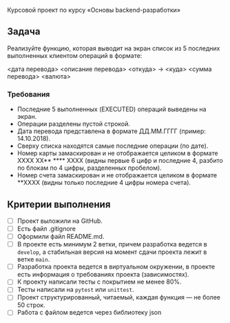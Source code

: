 Курсовой проект по курсу «Основы backend-разработки»

## Задача

Реализуйте функцию, которая выводит на экран список из 5 последних выполненных клиентом операций в формате:

<дата перевода> <описание перевода>
<откуда> -> <куда>
<сумма перевода> <валюта>

### Требования

- Последние 5 выполненных (EXECUTED) операций выведены на экран.
- Операции разделены пустой строкой.
- Дата перевода представлена в формате ДД.ММ.ГГГГ (пример: 14.10.2018).
- Сверху списка находятся самые последние операции (по дате).
- Номер карты замаскирован и не отображается целиком в формате  XXXX XX** **** XXXX (видны первые 6 цифр и последние 4, разбито по блокам по 4 цифры, разделенных пробелом).
- Номер счета замаскирован и не отображается целиком в формате  **XXXX 
(видны только последние 4 цифры номера счета).

## Критерии выполнения

- [ ]  Проект выложили на GitHub.
- [ ]  Есть файл .gitignore
- [ ]  Оформили файл README.md.
- [ ]  В проекте есть минимум 2 ветки, причем разработка ведется в `develop`, а стабильная версия на момент сдачи проекта лежит в ветке `main`.
- [ ]  Разработка проекта ведется в виртуальном окружении, в проекте есть информация о требованиях проекта (зависимостях).
- [ ]  К проекту написали тесты с покрытием не менее 80%.
- [ ]  Тесты написали на `pytest` или `unittest`.
- [ ]  Проект структурированный, читаемый, каждая функция — не более 50 строк.
- [ ]  Работа с файлом ведется через библиотеку json